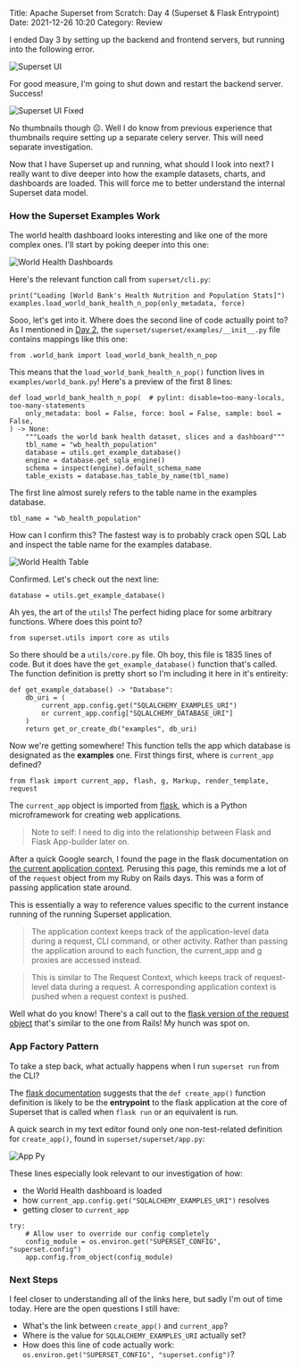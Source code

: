 Title: Apache Superset from Scratch: Day 4 (Superset & Flask Entrypoint)
Date: 2021-12-26 10:20
Category: Review

I ended Day 3 by setting up the backend and frontend servers, but running into the following error.

![Superset UI]({static}/images/superset_ui.png)

For good measure, I'm going to shut down and restart the backend server. Success!

![Superset UI Fixed]({static}/images/superset_ui_fixed.png)

No thumbnails though ☹️. Well I do know from previous experience that thumbnails require setting up a separate celery server. This will need separate investigation.

Now that I have Superset up and running, what should I look into next? I really want to dive deeper into how the example datasets, charts, and dashboards are loaded. This will force me to better understand the internal Superset data model.

### How the Superset Examples Work

The world health dashboard looks interesting and like one of the more complex ones. I'll start by poking deeper into this one:

![World Health Dashboards]({static}/images/world_health_dashboard.png)

Here's the relevant function call from `superset/cli.py`:

```
print("Loading [World Bank's Health Nutrition and Population Stats]")
examples.load_world_bank_health_n_pop(only_metadata, force)
```

Sooo, let's get into it. Where does the second line of code actually point to? As I mentioned in [Day 2](/apache-superset-from-scratch-day-2-metadata-database.html), the `superset/superset/examples/__init__.py` file contains mappings like this one:

```
from .world_bank import load_world_bank_health_n_pop
```

This means that the `load_world_bank_health_n_pop()` function lives in `examples/world_bank.py`! Here's a preview of the first 8 lines:

```
def load_world_bank_health_n_pop(  # pylint: disable=too-many-locals, too-many-statements
    only_metadata: bool = False, force: bool = False, sample: bool = False,
) -> None:
    """Loads the world bank health dataset, slices and a dashboard"""
    tbl_name = "wb_health_population"
    database = utils.get_example_database()
    engine = database.get_sqla_engine()
    schema = inspect(engine).default_schema_name
    table_exists = database.has_table_by_name(tbl_name)
```

The first line almost surely refers to the table name in the examples database.

```
tbl_name = "wb_health_population"
```

How can I confirm this? The fastest way is to probably crack open SQL Lab and inspect the table name for the examples database.

![World Health Table]({static}/images/wb_sqllab.png)

Confirmed. Let's check out the next line:

```
database = utils.get_example_database()
```

Ah yes, the art of the `utils`! The perfect hiding place for some arbitrary functions. Where does this point to?

```
from superset.utils import core as utils
```

So there should be a `utils/core.py` file. Oh boy, this file is 1835 lines of code. But it does have the `get_example_database()` function that's called. The function definition is pretty short so I'm including it here in it's entireity:

```
def get_example_database() -> "Database":
    db_uri = (
        current_app.config.get("SQLALCHEMY_EXAMPLES_URI")
        or current_app.config["SQLALCHEMY_DATABASE_URI"]
    )
    return get_or_create_db("examples", db_uri)
```

Now we're getting somewhere! This function tells the app which database is designated as the **examples** one. First things first, where is `current_app` defined?

```
from flask import current_app, flash, g, Markup, render_template, request
```

The `current_app` object is imported from [flask](https://flask.palletsprojects.com/en/2.0.x/), which is a Python microframework for creating web applications. 

> Note to self: I need to dig into the relationship between Flask and Flask App-builder later on.

After a quick Google search, I found the page in the flask documentation on [the current application context](https://flask.palletsprojects.com/en/2.0.x/appcontext/). Perusing this page, this reminds me a lot of of the `request` object from my Ruby on Rails days. This was a form of passing application state around.

This is essentially a way to reference values specific to the current instance running of the running Superset application.

> The application context keeps track of the application-level data during a request, CLI command, or other activity. Rather than passing the application around to each function, the current_app and g proxies are accessed instead.

> This is similar to The Request Context, which keeps track of request-level data during a request. A corresponding application context is pushed when a request context is pushed.

Well what do you know! There's a call out to the [flask version of the request object](https://flask.palletsprojects.com/en/2.0.x/reqcontext/) that's similar to the one from Rails! My hunch was spot on.

### App Factory Pattern

To take a step back, what actually happens when I run `superset run` from the CLI?

The [flask documentation](https://flask.palletsprojects.com/en/2.0.x/tutorial/factory/) suggests that the `def create_app()` function definition is likely to be the **entrypoint** to the flask application at the core of Superset that is called when `flask run` or an equivalent is run.

A quick search in my text editor found only one non-test-related definition for `create_app()`, found in `superset/superset/app.py`:

![App Py]({static}/images/app_py.png)

These lines especially look relevant to our investigation of how:

- the World Health dashboard is loaded
- how `current_app.config.get("SQLALCHEMY_EXAMPLES_URI")` resolves
- getting closer to `current_app`

```
try:
    # Allow user to override our config completely
    config_module = os.environ.get("SUPERSET_CONFIG", "superset.config")
    app.config.from_object(config_module)
```

### Next Steps

I feel closer to understanding all of the links here, but sadly I'm out of time today. Here are the open questions I still have:

- What's the link between `create_app()` and `current_app`?
- Where is the value for `SQLALCHEMY_EXAMPLES_URI` actually set?
- How does this line of code actually work: `os.environ.get("SUPERSET_CONFIG", "superset.config")`?